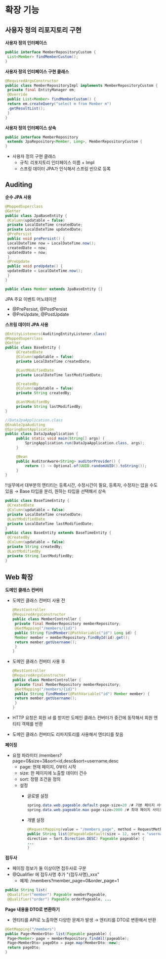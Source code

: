 # 확장 기능

## 사용자 정의 리포지토리 구현

**사용자 정의 인터페이스**

```java
public interface MemberRepositoryCustom {
 List<Member> findMemberCustom();
}
```

**사용자 정의 인터페이스 구현 클래스**

```java
@RequiredArgsConstructor
public class MemberRepositoryImpl implements MemberRepositoryCustom {
 private final EntityManager em;
 @Override
 public List<Member> findMemberCustom() {
 return em.createQuery("select m from Member m")
 .getResultList();
 }
}
```

**사용자 정의 인터페이스 상속**

```java
public interface MemberRepository
 extends JpaRepository<Member, Long>, MemberRepositoryCustom {
}
```

- 사용자 정의 구현 클래스
    - 규칙: 리포지토리 인터페이스 이름 + Impl
    - 스프링 데이터 JPA가 인식해서 스프링 빈으로 등록

## Auditing

**순수 JPA 사용**

```java
@MappedSuperclass
@Getter
public class JpaBaseEntity {
 @Column(updatable = false)
 private LocalDateTime createdDate;
 private LocalDateTime updatedDate;
 @PrePersist
 public void prePersist() {
 LocalDateTime now = LocalDateTime.now();
 createdDate = now;
 updatedDate = now;
 }
 @PreUpdate
 public void preUpdate() {
 updatedDate = LocalDateTime.now();
 }
}

public class Member extends JpaBaseEntity {}
```

JPA 주요 이벤트 어노테이션

- @PrePersist, @PostPersist
- @PreUpdate, @PostUpdate

**스프링 데이터 JPA 사용**

```java
@EntityListeners(AuditingEntityListener.class)
@MappedSuperclass
@Getter
public class BaseEntity {
	 @CreatedDate
	 @Column(updatable = false)
	 private LocalDateTime createdDate;

	 @LastModifiedDate
	 private LocalDateTime lastModifiedDate;

	 @CreatedBy
	 @Column(updatable = false)
	 private String createdBy;

	 @LastModifiedBy
	 private String lastModifiedBy;
}

//DataJpaApplication.class
@EnableJpaAuditing
@SpringBootApplication
public class DataJpaApplication {
	 public static void main(String[] args) {
		 SpringApplication.run(DataJpaApplication.class, args);
	 }

	 @Bean
	 public AuditorAware<String> auditorProvider() {
		 return () -> Optional.of(UUID.randomUUID().toString());
	 }
}
```

‼️실무에서 대부분의 엔티티는 등록시간, 수정시간이 필요, 등록자, 수정자는 없을 수도 있음 → Base 타입을 분리, 원하는 타입을 선택해서 상속

```java
public class BaseTimeEntity {
 @CreatedDate
 @Column(updatable = false)
 private LocalDateTime createdDate;
 @LastModifiedDate
 private LocalDateTime lastModifiedDate;
}
public class BaseEntity extends BaseTimeEntity {
 @CreatedBy
 @Column(updatable = false)
 private String createdBy;
 @LastModifiedBy
 private String lastModifiedBy;
}
```

## Web 확장

**도메인 클래스 컨버터**

- 도메인 클래스 컨버터 사용 전
    
    ```java
    @RestController
    @RequiredArgsConstructor
    public class MemberController {
     private final MemberRepository memberRepository;
     @GetMapping("/members/{id}")
     public String findMember(@PathVariable("id") Long id) {
     Member member = memberRepository.findById(id).get();
     return member.getUsername();
     }
    }
    ```
    
- 도메인 클래스 컨버터 사용 후
    
    ```java
    @RestController
    @RequiredArgsConstructor
    public class MemberController {
     private final MemberRepository memberRepository;
     @GetMapping("/members/{id}")
     public String findMember(@PathVariable("id") Member member) {
     return member.getUsername();
     }
    }
    ```
    
- HTTP 요청은 회원 id 를 받지만 도메인 클래스 컨버터가 중간에 동작해서 회원 엔티티 객체를 반환
- 도메인 클래스 컨버터도 리파지토리를 사용해서 엔티티를 찾음

**페이징**

- 요청 파라미터
/members?page=0&size=3&sort=id,desc&sort=username,desc
    - page: 현재 페이지, 0부터 시작
    - size: 한 페이지에 노출할 데이터 건수
    - sort: 정렬 조건을 정의
    - 설정
        - 글로벌 설정
            
            ```java
            spring.data.web.pageable.default-page-size=20 /# 기본 페이지 사이즈/
            spring.data.web.pageable.max-page-size=2000 /# 최대 페이지 사이즈/
            ```
            
        
        - 개별 설정
            
            ```java
            @RequestMapping(value = "/members_page", method = RequestMethod.GET)
            public String list(@PageableDefault(size = 12, sort = "username",
            direction = Sort.Direction.DESC) Pageable pageable) {
            ...
            }
            ```
            

**접두사**

- 페이징 정보가 둘 이상이면 접두사로 구분
- @Qualifier 에 접두사명 추가 "{접두사명}_xxx"
    - 예제: /members?member_page=0&order_page=1

```java
public String list(
 @Qualifier("member") Pageable memberPageable,
 @Qualifier("order") Pageable orderPageable, ...
```

**Page 내용을 DTO로 변환하기**

- 엔티티를 API로 노출하면 다양한 문제가 발생 → 엔티티를 DTO로 변환해서 반환
```java
@GetMapping("/members")
public Page<MemberDto> list(Pageable pageable) {
 Page<Member> page = memberRepository.findAll(pageable);
 Page<MemberDto> pageDto = page.map(MemberDto::new);
 return pageDto;
}
```
